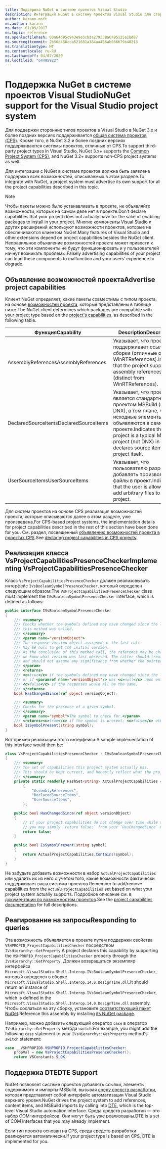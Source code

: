 ```yaml
---
title: Поддержка NuGet в системе проектов Visual Studio
description: Интеграция NuGet в систему проектов Visual Studio для сторонних типов проектов.
author: karann-msft
ms.author: karann
ms.date: 01/09/2017
ms.topic: reference
ms.openlocfilehash: 00a64d95c943e9e5cb3a279358a6495125a1bd87
ms.sourcegitcommit: 2b50c450cca521681a384aa466ab666679a40213
ms.translationtype: HT
ms.contentlocale: ru-RU
ms.lasthandoff: 04/07/2020
ms.locfileid: "64495922"
---
```

# <a name="nuget-support-for-the-visual-studio-project-system"></a><span data-ttu-id="4599f-103">Поддержка NuGet в системе проектов Visual Studio</span><span class="sxs-lookup"><span data-stu-id="4599f-103">NuGet support for the Visual Studio project system</span></span>

<span data-ttu-id="4599f-104">Для поддержки сторонних типов проектов в Visual Studio в NuGet 3.x и более поздних версиях поддерживается [общая система проектов (CPS)](https://github.com/Microsoft/VSProjectSystem/blob/master/doc/overview/intro.md). Кроме того, в NuGet 3.2 и более поздних версиях поддерживаются системы проектов, отличные от CPS.</span><span class="sxs-lookup"><span data-stu-id="4599f-104">To support third-party project types in Visual Studio, NuGet 3.x+ supports the [Common Project System (CPS)](https://github.com/Microsoft/VSProjectSystem/blob/master/doc/overview/intro.md), and NuGet 3.2+ supports non-CPS project systems as well.</span></span>

<span data-ttu-id="4599f-105">Для интеграции с NuGet в системе проектов должна быть заявлена поддержка всех возможностей, описываемых в этом разделе.</span><span class="sxs-lookup"><span data-stu-id="4599f-105">To integrate with NuGet, a project system must advertise its own support for all the project capabilities described in this topic.</span></span>

> [!Note]
> <span data-ttu-id="4599f-106">Чтобы пакеты можно было устанавливать в проекте, не объявляйте возможности, которых на самом деле нет в проекте.</span><span class="sxs-lookup"><span data-stu-id="4599f-106">Don't declare capabilities that your project does not actually have for the sake of enabling packages to install in your project.</span></span> <span data-ttu-id="4599f-107">Многие компоненты Visual Studio и других расширений используют возможности проектов, которые не обеспечиваются клиентом NuGet.</span><span class="sxs-lookup"><span data-stu-id="4599f-107">Many features of Visual Studio and other extensions depend on project capabilities besides the NuGet client.</span></span> <span data-ttu-id="4599f-108">Неправильное объявление возможностей проекта может привести к тому, что эти компоненты не будут функционировать и у пользователей начнут возникать проблемы.</span><span class="sxs-lookup"><span data-stu-id="4599f-108">Falsely advertising capabilities of your project can lead these components to malfunction and your users' experience to degrade.</span></span>

## <a name="advertise-project-capabilities"></a><span data-ttu-id="4599f-109">Объявление возможностей проекта</span><span class="sxs-lookup"><span data-stu-id="4599f-109">Advertise project capabilities</span></span>

<span data-ttu-id="4599f-110">Клиент NuGet определяет, какие пакеты совместимы с типом проекта, на основе [возможностей проекта](https://github.com/Microsoft/VSProjectSystem/blob/master/doc/overview/about_project_capabilities.md), которые представлены в таблице ниже.</span><span class="sxs-lookup"><span data-stu-id="4599f-110">The NuGet client determines which packages are compatible with your project type based on the [project's capabilities](https://github.com/Microsoft/VSProjectSystem/blob/master/doc/overview/about_project_capabilities.md), as described in the following table.</span></span>

| <span data-ttu-id="4599f-111">Функция</span><span class="sxs-lookup"><span data-stu-id="4599f-111">Capability</span></span> | <span data-ttu-id="4599f-112">Description</span><span class="sxs-lookup"><span data-stu-id="4599f-112">Description</span></span> |
| --- | --- |
| <span data-ttu-id="4599f-113">AssemblyReferences</span><span class="sxs-lookup"><span data-stu-id="4599f-113">AssemblyReferences</span></span> | <span data-ttu-id="4599f-114">Указывает, что проект поддерживает ссылки на сборки (отличные от WinRTReferences).</span><span class="sxs-lookup"><span data-stu-id="4599f-114">Indicates that the project supports assembly references (distinct from WinRTReferences).</span></span> |
| <span data-ttu-id="4599f-115">DeclaredSourceItems</span><span class="sxs-lookup"><span data-stu-id="4599f-115">DeclaredSourceItems</span></span> | <span data-ttu-id="4599f-116">Указывает, что проект является стандартным проектом MSBuild (не DNX), в том плане, что исходные элементы объявляются в самом проекте.</span><span class="sxs-lookup"><span data-stu-id="4599f-116">Indicates that the project is a typical MSBuild project (not DNX) in that it declares source items in the project itself.</span></span> |
| <span data-ttu-id="4599f-117">UserSourceItems</span><span class="sxs-lookup"><span data-stu-id="4599f-117">UserSourceItems</span></span>|<span data-ttu-id="4599f-118">Указывает, что пользователю разрешено добавлять произвольные файлы в проект.</span><span class="sxs-lookup"><span data-stu-id="4599f-118">Indicates that the user is allowed to add arbitrary files to their project.</span></span> |

<span data-ttu-id="4599f-119">Для систем проектов на основе CPS реализация возможностей проекта, которые описываются далее в этом разделе, уже произведена.</span><span class="sxs-lookup"><span data-stu-id="4599f-119">For CPS-based project systems, the implementation details for project capabilities described in the rest of this section have been done for you.</span></span> <span data-ttu-id="4599f-120">См. раздел, посвященный [объявлению возможностей проекта в проектах CPS](https://github.com/Microsoft/VSProjectSystem/blob/master/doc/overview/about_project_capabilities.md#how-to-declare-project-capabilities-in-your-project).</span><span class="sxs-lookup"><span data-stu-id="4599f-120">See [declaring project capabilities in CPS projects](https://github.com/Microsoft/VSProjectSystem/blob/master/doc/overview/about_project_capabilities.md#how-to-declare-project-capabilities-in-your-project).</span></span>

## <a name="implementing-vsprojectcapabilitiespresencechecker"></a><span data-ttu-id="4599f-121">Реализация класса VsProjectCapabilitiesPresenceChecker</span><span class="sxs-lookup"><span data-stu-id="4599f-121">Implementing VsProjectCapabilitiesPresenceChecker</span></span>

<span data-ttu-id="4599f-122">Класс `VsProjectCapabilitiesPresenceChecker` должен реализовывать интерфейс `IVsBooleanSymbolPresenceChecker`, который определен следующим образом:</span><span class="sxs-lookup"><span data-stu-id="4599f-122">The `VsProjectCapabilitiesPresenceChecker` class must implement the `IVsBooleanSymbolPresenceChecker` interface, which is defined as follows:</span></span>

```cs
public interface IVsBooleanSymbolPresenceChecker
{
    /// <summary>
    /// Checks whether the symbols defined may have changed since the last time
    /// this method was called.
    /// </summary>
    /// <param name="versionObject">
    /// The response version object assigned at the last call.
    /// May be null to get the initial version.
    /// At the conclusion of this method call, the reference may be changed so that on a subsequent call
    /// we know what version was last observed. The caller should treat this value as an opaque object,
    /// and should not assume any significance from whether the pointer changed or not.
    /// </param>
    /// <returns>
    /// <c>true</c> if the symbols defined may have changed since the last call to this method
    /// or if <paramref name="versionObject"/> was <c>null</c> upon entering this method.
    /// <c>false</c> if the responses would all be the same.
    /// </returns>
    bool HasChangedSince(ref object versionObject);

    /// <summary>
    /// Checks for the presence of a given symbol.
    /// </summary>
    /// <param name="symbol">The symbol to check for.</param>
    /// <returns><c>true</c> if the symbol is present; <c>false</c> otherwise.</returns>
    bool IsSymbolPresent(string symbol);
}
```

<span data-ttu-id="4599f-123">Вот пример реализации этого интерфейса:</span><span class="sxs-lookup"><span data-stu-id="4599f-123">A sample implementation of this interface would then be:</span></span>

```cs
class VsProjectCapabilitiesPresenceChecker : IVsBooleanSymbolPresenceChecker
{
    /// <summary>
    /// The set of capabilities this project system actually has.
    /// This should be kept current, and honestly reflect what the project can do.
    /// </summary>
    private static readonly HashSet<string> ActualProjectCapabilities = new HashSet<string>(StringComparer.OrdinalIgnoreCase)
        {
            "AssemblyReferences",
            "DeclaredSourceItems",
            "UserSourceItems",
        };

    public bool HasChangedSince(ref object versionObject)
    {
        // If your project capabilities do not change over time while the project is open,
        // you may simply `return false;` from your `HasChangedSince` method.
        return false;
    }

    public bool IsSymbolPresent(string symbol)
    {
        return ActualProjectCapabilities.Contains(symbol);
    }
}
```

<span data-ttu-id="4599f-124">Не забудьте добавить возможности в набор `ActualProjectCapabilities` или удалить их из него с учетом того, какие возможности фактически поддерживает ваша система проектов.</span><span class="sxs-lookup"><span data-stu-id="4599f-124">Remember to add/remove capabilities from the `ActualProjectCapabilities` set based on what your project system actually supports.</span></span> <span data-ttu-id="4599f-125">Подробное описание см. в [документации по возможностям проектов](https://github.com/Microsoft/VSProjectSystem/blob/master/doc/overview/project_capabilities.md).</span><span class="sxs-lookup"><span data-stu-id="4599f-125">See the [project capabilities documentation](https://github.com/Microsoft/VSProjectSystem/blob/master/doc/overview/project_capabilities.md) for full descriptions.</span></span>

## <a name="responding-to-queries"></a><span data-ttu-id="4599f-126">Реагирование на запросы</span><span class="sxs-lookup"><span data-stu-id="4599f-126">Responding to queries</span></span>

<span data-ttu-id="4599f-127">Эта возможность объявляется в проекте путем поддержки свойства `VSHPROPID_ProjectCapabilitiesChecker` посредством `IVsHierarchy::GetProperty`.</span><span class="sxs-lookup"><span data-stu-id="4599f-127">A project declares this capability by supporting the  `VSHPROPID_ProjectCapabilitiesChecker` property through the `IVsHierarchy::GetProperty`.</span></span> <span data-ttu-id="4599f-128">Должен возвращаться экземпляр интерфейса `Microsoft.VisualStudio.Shell.Interop.IVsBooleanSymbolPresenceChecker`, который определен в сборке `Microsoft.VisualStudio.Shell.Interop.14.0.DesignTime.dll`.</span><span class="sxs-lookup"><span data-stu-id="4599f-128">It should return an instance of `Microsoft.VisualStudio.Shell.Interop.IVsBooleanSymbolPresenceChecker`, which is defined in the `Microsoft.VisualStudio.Shell.Interop.14.0.DesignTime.dll` assembly.</span></span> <span data-ttu-id="4599f-129">Чтобы сослаться на эту сборку, установите [соответствующий пакет NuGet](https://www.nuget.org/packages/Microsoft.VisualStudio.Shell.Interop.14.0.DesignTime).</span><span class="sxs-lookup"><span data-stu-id="4599f-129">Reference this assembly by installing [its NuGet package](https://www.nuget.org/packages/Microsoft.VisualStudio.Shell.Interop.14.0.DesignTime).</span></span>

<span data-ttu-id="4599f-130">Например, можно добавить следующий оператор `case` в оператор `IVsHierarchy::GetProperty` метода `switch`:</span><span class="sxs-lookup"><span data-stu-id="4599f-130">For example, you might add the following `case` statement to your `IVsHierarchy::GetProperty` method's `switch` statement:</span></span>

```cs
case __VSHPROPID8.VSHPROPID_ProjectCapabilitiesChecker:
    propVal = new VsProjectCapabilitiesPresenceChecker();
    return VSConstants.S_OK;
```

## <a name="dte-support"></a><span data-ttu-id="4599f-131">Поддержка DTE</span><span class="sxs-lookup"><span data-stu-id="4599f-131">DTE Support</span></span>

<span data-ttu-id="4599f-132">NuGet позволяет системе проектов добавлять ссылки, элементы содержимого и импорты MSBuild, вызывая [среду средств разработки](/dotnet/api/envdte.dte?view=visualstudiosdk-2017), которая представляет собой интерфейс автоматизации Visual Studio верхнего уровня.</span><span class="sxs-lookup"><span data-stu-id="4599f-132">NuGet drives the project system to add references, content items, and MSBuild imports by calling into [DTE](/dotnet/api/envdte.dte?view=visualstudiosdk-2017), which is the top-level Visual Studio automation interface.</span></span> <span data-ttu-id="4599f-133">Среда средств разработки — это набор COM-интерфейсов. Они могут быть уже реализованы.</span><span class="sxs-lookup"><span data-stu-id="4599f-133">DTE is a set of COM interfaces that you may already implement.</span></span>

<span data-ttu-id="4599f-134">Если тип проекта основан на CPS, среда средств разработки реализуется автоматически.</span><span class="sxs-lookup"><span data-stu-id="4599f-134">If your project type is based on CPS, DTE is implemented for you.</span></span>
